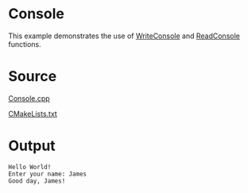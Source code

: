# Console

This example demonstrates the use of [WriteConsole](https://learn.microsoft.com/windows/console/writeconsole) and [ReadConsole](https://learn.microsoft.com/windows/console/readconsole) functions.

# Source

[Console.cpp](./Console.cpp)

[CMakeLists.txt](./CMakeLists.txt)

# Output

```
Hello World!
Enter your name: James
Good day, James!


